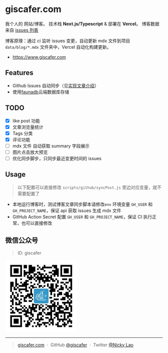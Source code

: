 # giscafer.com

我个人的 网站/博客。 技术栈 **Next.js/Typescript** & 部署在 **Vercel**。 博客数据来自 [issues 列表](https://github.com/giscafer/blog/issues)

博客原理：通过 ci 监听 issues 变更，自动更新 mdx 文件到项目 `data/blog/*.mdx` 文件夹中，Vercel 自动化构建更新。

- https://www.giscafer.com

## Features

- Github Issues 自动同步（见[实现文章介绍](https://mp.weixin.qq.com/s/sMNC20ei_J0XcVdJ0v3Fjw)）
- 使用[faunadb](https://fauna.com/)云端数据库存储
  <!-- - [Linear](https://linear.app/)  -->
  <!-- - [Webmention](https://webmention.io/) -->

## TODO

- [x] like post 功能
- [x] 文章浏览量统计
- [x] Tags 分类
- [x] 评论功能
- [ ] mdx 文件 自动获取 summary 字段展示
- [ ] 图片点击放大预览
- [ ] 优化同步脚步，只同步最近变更时间的 issues

## Usage

> 以下配置可以直接修改 `scripts/github/syncPost.js` 里边对应变量，就不需要配置了

- 本地运行博客时，测试博客文章同步脚本请修改`env` 环境变量 `GH_USER` 和 `GH_PROJECT_NAME`，保证 api 获取 issues 生成 mdx 文件
- GitHub Action Secret 配置 `GH_USER` 和 `GH_PROJECT_NAME`，保证 CI 执行正常，也可以直接修改

## 微信公众号

> ID: giscafer

<img src="./public/qrcode_for_giscafer.jpg" width="230"/>

<!-- #### 大前端洞见

<img src="./public/feinsight.jpg" width="450"/> -->

---

> [giscafer.com](http://giscafer.com) &nbsp;&middot;&nbsp;
> GitHub [@giscafer](https://github.com/giscafer) &nbsp;&middot;&nbsp;
> Twitter [@Nicky Lao](https://twitter.com/nicky_lao)

